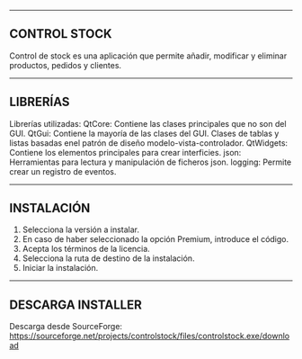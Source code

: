 ------------------------------------------------------------------------
 CONTROL STOCK 
------------------------------------------------------------------------

Control de stock es una aplicación que permite añadir, modificar y eliminar
productos, pedidos y clientes.

------------------------------------------------------------------------
 LIBRERÍAS 
------------------------------------------------------------------------

Librerías utilizadas:
 QtCore: Contiene las clases principales que no son del GUI.
 QtGui: Contiene la mayoría de las clases del GUI. Clases de tablas y
 listas basadas enel patrón de diseño modelo-vista-controlador.
 QtWidgets: Contiene los elementos principales para crear interficies.
 json: Herramientas para lectura y manipulación de ficheros json.
 logging: Permite crear un registro de eventos.

------------------------------------------------------------------------
 INSTALACIÓN 
------------------------------------------------------------------------

1. Selecciona la versión a instalar.
2. En caso de haber seleccionado la opción Premium, introduce el código.
3. Acepta los términos de la licencia.
4. Selecciona la ruta de destino de la instalación.
5. Iniciar la instalación.

------------------------------------------------------------------------
 DESCARGA INSTALLER
------------------------------------------------------------------------

Descarga desde SourceForge: https://sourceforge.net/projects/controlstock/files/controlstock.exe/download
